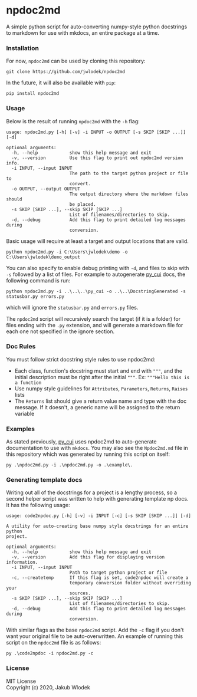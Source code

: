 # npdoc2md

A simple python script for auto-converting numpy-style python docstrings to 
markdown for use with mkdocs, an entire package at a time.

### Installation

For now, `npdoc2md` can be used by cloning this repository:
```
git clone https://github.com/jwlodek/npdoc2md
```
In the future, it will also be available with `pip`:
```
pip install npdoc2md
```

### Usage

Below is the result of running `npdoc2md` with the `-h` flag:
```
usage: npdoc2md.py [-h] [-v] -i INPUT -o OUTPUT [-s SKIP [SKIP ...]] [-d]

optional arguments:
  -h, --help            show this help message and exit
  -v, --version         Use this flag to print out npdoc2md version info.
  -i INPUT, --input INPUT
                        The path to the target python project or file to
                        convert.
  -o OUTPUT, --output OUTPUT
                        The output directory where the markdown files should
                        be placed.
  -s SKIP [SKIP ...], --skip SKIP [SKIP ...]
                        List of filenames/directories to skip.
  -d, --debug           Add this flag to print detailed log messages during
                        conversion.
```
Basic usage will require at least a target and output locations that are valid.
```
python npdoc2md.py -i C:\Users\jwlodek\demo -o C:\Users\jwlodek\demo_output
```
You can also specify to enable debug printing with `-d`, and files to skip with `-s` followed
by a list of files. For example to autogenerate [py_cui](https://github.com/jwlodek/py_cui) docs, the following command is run:
```
python npdoc2md.py -i ..\..\..\py_cui -o ..\..\DocstringGenerated -s statusbar.py errors.py
```
which will ignore the `statusbar.py` and `errors.py` files.

The `npdoc2md` script will recursively search the target (if it is a folder) for files ending with the `.py` extension,
and will generate a markdown file for each one not specified in the ignore section.

### Doc Rules

You must follow strict docstring style rules to use npdoc2md:

* Each class, function's docstring must start and end with `"""`, and the initial description must be right after the initial `"""`. Ex: `"""Hello this is a function`
* Use numpy style guidelines for `Attributes`, `Parameters`, `Returns`, `Raises` lists
* The `Returns` list should give a return value name and type with the doc message. If it doesn't, a generic name will be assigned to the return variable

### Examples

As stated previously, [py_cui](https://github.com/jwlodek/py_cui) uses npdoc2md to auto-generate documentation to use with `mkdocs`.
You may also see the `Npdoc2md.md` file in this repository which was generated by running this script on itself:
```
py .\npdoc2md.py -i .\npdoc2md.py -o .\example\.
```

### Generating template docs

Writing out all of the docstrings for a project is a lengthy process, so a second helper script was written to help with generating template np docs. It has the following usage:
```
usage: code2npdoc.py [-h] [-v] -i INPUT [-c] [-s SKIP [SKIP ...]] [-d]

A utility for auto-creating base numpy style docstrings for an entire python
project.

optional arguments:
  -h, --help            show this help message and exit
  -v, --version         Add this flag for displaying version information.
  -i INPUT, --input INPUT
                        Path to target python project or file
  -c, --createtemp      If this flag is set, code2npdoc will create a
                        temporary conversion folder without overriding your
                        sources.
  -s SKIP [SKIP ...], --skip SKIP [SKIP ...]
                        List of filenames/directories to skip.
  -d, --debug           Add this flag to print detailed log messages during
                        conversion.
```
With similar flags as the base `npdoc2md` script. Add the `-c` flag if you don't want your original file to be auto-overwritten. An example of running this script on the `npdoc2md` file is as follows:

```
py .\code2npdoc -i npdoc2md.py -c
```

### License

MIT License  
Copyright (c) 2020, Jakub Wlodek
